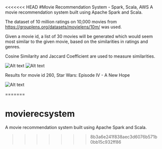 <<<<<<< HEAD
#Movie Recommendation System - Spark, Scala, AWS
A movie recommendation system built using Apache Spark and Scala. 

The dataset of 10 million ratings on 10,000 movies from https://grouplens.org/datasets/movielens/10m/ was used. 

Given a movie id, a list of 30 movies will be generated which would seem most similar to the given movie, based on the similarities in ratings and genres.

Cosine Similarity and Jaccard Coefficient are used to measure similarities.

![Alt text](http://blesson.me/cosine.png)
![Alt text](http://blesson.me/jaccard.png)

Results for movie id 260, Star Wars: Episode IV - A New Hope

![Alt text](http://blesson.me/recs.png)


=======
# movierecsystem
A movie recommendation system built using Apache Spark and Scala. 
>>>>>>> 8b3a6e241f838aec3d6076b571b0bb15c932ff86
